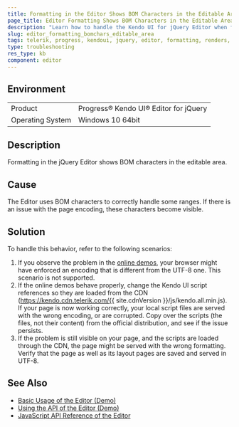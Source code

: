 ```yaml
---
title: Formatting in the Editor Shows BOM Characters in the Editable Area
page_title: Editor Formatting Shows BOM Characters in the Editable Area
description: "Learn how to handle the Kendo UI for jQuery Editor when formatting shows BOM characters in the editable area of the component."
slug: editor_formatting_bomchars_editable_area
tags: telerik, progress, kendoui, jquery, editor, formatting, renders, shows, bom, chars, editable, area
type: troubleshooting
res_type: kb
component: editor
---
```


## Environment

<table>
 <tr>
  <td>Product</td>
  <td>Progress® Kendo UI® Editor for jQuery</td>
 </tr>
 <tr>
  <td>Operating System</td>
  <td>Windows 10 64bit</td>
 </tr>
</table>

## Description 

Formatting in the jQuery Editor shows BOM characters in the editable area.

## Cause 

The Editor uses BOM characters to correctly handle some ranges. If there is an issue with the page encoding, these characters become visible.

## Solution 

To handle this behavior, refer to the following scenarios:

1. If you observe the problem in the [online demos](https://demos.telerik.com/kendo-ui/editor), your browser might have enforced an encoding that is different from the UTF-8 one. This scenario is not supported.
1. If the online demos behave properly, change the Kendo UI script references so they are loaded from the CDN (https://kendo.cdn.telerik.com/{{ site.cdnVersion }}/js/kendo.all.min.js). If your page is now working correctly, your local script files are served with the wrong encoding, or are corrupted. Copy over the scripts (the files, not their content) from the official distribution, and see if the issue persists.
1. If the problem is still visible on your page, and the scripts are loaded through the CDN, the page might be served with the wrong formatting. Verify that the page as well as its layout pages are saved and served in UTF-8.

## See Also

* [Basic Usage of the Editor (Demo)](https://demos.telerik.com/kendo-ui/editor/index)
* [Using the API of the Editor (Demo)](https://demos.telerik.com/kendo-ui/editor/api)
* [JavaScript API Reference of the Editor](/api/javascript/ui/editor)
